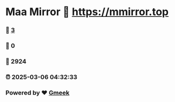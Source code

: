 # Maa Mirror :link: https://mmirror.top 
### :page_facing_up: [3](https://mmirror.top/tag.html) 
### :speech_balloon: 0 
### :hibiscus: 2924 
### :alarm_clock: 2025-03-06 04:32:33 
### Powered by :heart: [Gmeek](https://github.com/Meekdai/Gmeek)
